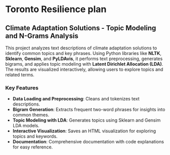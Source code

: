 # Toronto Resilience plan

## Climate Adaptation Solutions - Topic Modeling and N-Grams Analysis

This project analyzes text descriptions of climate adaptation solutions to identify common topics and key phrases. Using Python libraries like **NLTK**, **Sklearn**, **Gensim**, and **PyLDAvis**, it performs text preprocessing, generates bigrams, and applies topic modeling with **Latent Dirichlet Allocation (LDA)**. The results are visualized interactively, allowing users to explore topics and related terms.

### Key Features
- **Data Loading and Preprocessing**: Cleans and tokenizes text descriptions.
- **Bigram Generation**: Extracts frequent two-word phrases for insights into common themes.
- **Topic Modeling with LDA**: Generates topics using Sklearn and Gensim LDA models.
- **Interactive Visualization**: Saves an HTML visualization for exploring topics and keywords.
- **Documentation**: Comprehensive documentation with code explanations for easy reference.

